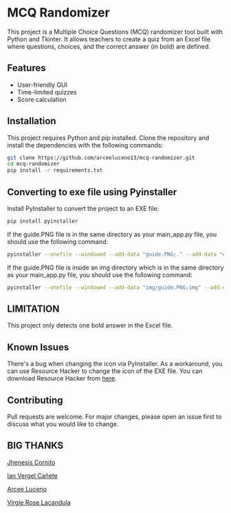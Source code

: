 # MCQ Randomizer

This project is a Multiple Choice Questions (MCQ) randomizer tool built with Python and Tkinter. It allows teachers to create a quiz from an Excel file where questions, choices, and the correct answer (in bold) are defined.

## Features

- User-friendly GUI
- Time-limited quizzes
- Score calculation

## Installation

This project requires Python and pip installed. Clone the repository and install the dependencies with the following commands:

```bash
git clone https://github.com/arceeluceno13/mcq-randomizer.git
cd mcq-randomizer
pip install -r requirements.txt
```

## Converting to exe file using Pyinstaller
Install PyInstaller to convert the project to an EXE file:

  ```bash 
pip install pyinstaller
  ```

  If the guide.PNG file is in the same directory as your main_app.py file, you should use the following command:

```bash 
pyinstaller --onefile --windowed --add-data "guide.PNG;." --add-data "exam_gui.py;." --add-data "file_handler.py;." --add-data "login_gui.py;." --add-data "UserInput.py;." main_app.py
  ```

If the guide.PNG file is inside an img directory which is in the same directory as your main_app.py file, you should use the following command:

```bash
pyinstaller --onefile --windowed --add-data "img/guide.PNG;img" --add-data "exam_gui.py;." --add-data "file_handler.py;." --add-data "login_gui.py;." --add-data "UserInput.py;." main_app.py
```

## LIMITATION
This project only detects one bold answer in the Excel file.

## Known Issues
There's a bug when changing the icon via PyInstaller. As a workaround, you can use Resource Hacker to change the icon of the EXE file. You can download Resource Hacker from 
[here](https://www.angusj.com/resourcehacker/).

## Contributing
Pull requests are welcome. For major changes, please open an issue first to discuss what you would like to change. 

## BIG THANKS
[Jhenesis Cornito](https://www.facebook.com/jhenesiscornito?mibextid=ZbWKwL)

[Ian Vergel Cañete](https://www.facebook.com/ian.vergell?mibextid=ZbWKwL)

[Arcee Luceno](https://www.facebook.com/suchamisfit2)

[Virgie Rose Lacandula](https://www.facebook.com/profile.php?id=100010590542986&mibextid=ZbWKwL)

